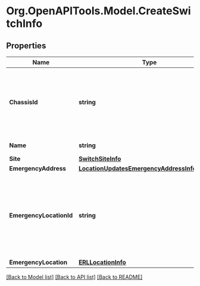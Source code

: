 
# Org.OpenAPITools.Model.CreateSwitchInfo

## Properties

Name | Type | Description | Notes
------------ | ------------- | ------------- | -------------
**ChassisId** | **string** | Unique identifier of a network switch. The supported formats are: XX:XX:XX:XX:XX:XX (symbols 0-9 and A-F) for MAC address and X.X.X.X for IP address (symbols 0-255) | 
**Name** | **string** | Name of a network switch | [optional] 
**Site** | [**SwitchSiteInfo**](SwitchSiteInfo.md) |  | [optional] 
**EmergencyAddress** | [**LocationUpdatesEmergencyAddressInfoRequest**](LocationUpdatesEmergencyAddressInfoRequest.md) |  | [optional] 
**EmergencyLocationId** | **string** | Deprecated. Emergency response location (address) internal identifier. Only one of a pair &#x60;emergencyAddress&#x60; or &#x60;emergencyLocationId&#x60; should be specified, otherwise the error is returned | [optional] 
**EmergencyLocation** | [**ERLLocationInfo**](ERLLocationInfo.md) |  | [optional] 

[[Back to Model list]](../README.md#documentation-for-models)
[[Back to API list]](../README.md#documentation-for-api-endpoints)
[[Back to README]](../README.md)

